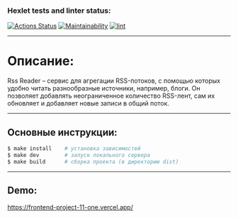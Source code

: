 ### Hexlet tests and linter status:
[![Actions Status](https://github.com/trair/frontend-project-11/workflows/hexlet-check/badge.svg)](https://github.com/trair/frontend-project-11/actions)
[![Maintainability](https://api.codeclimate.com/v1/badges/d60f60e645cabf0d8695/maintainability)](https://codeclimate.com/github/trair/frontend-project-11/maintainability)
[![lint](https://github.com/trair/frontend-project-11/actions/workflows/lint.yml/badge.svg)](https://github.com/trair/frontend-project-11/actions/workflows/lint.yml)

---

# Описание:

Rss Reader – сервис для агрегации RSS-потоков, с помощью которых удобно читать разнообразные источники, например, блоги. Он позволяет добавлять неограниченное количество RSS-лент, сам их обновляет и добавляет новые записи в общий поток.

---

## Основные инструкции:

```bash
$ make install    # установка зависимостей
$ make dev        # запуск локального сервера
$ make build      # сборка проекта (в директорию dist)
```

---

## Demo:

https://frontend-project-11-one.vercel.app/